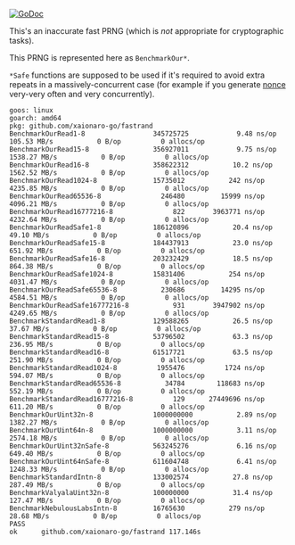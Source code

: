 [![GoDoc](https://godoc.org/github.com/xaionaro-go/fastrand?status.svg)](https://godoc.org/github.com/xaionaro-go/fastrand)

This's an inaccurate fast PRNG (which is *not* appropriate for cryptographic tasks).

This PRNG is represented here as `BenchmarkOur*`.

`*Safe` functions are supposed to be used if it's required to avoid extra
repeats in a massively-concurrent case (for example if you generate
[nonce](https://en.wikipedia.org/wiki/Cryptographic_nonce) very-very often and
very concurrently).

```
goos: linux
goarch: amd64
pkg: github.com/xaionaro-go/fastrand
BenchmarkOurRead1-8               	345725725	         9.48 ns/op	 105.53 MB/s	       0 B/op	       0 allocs/op
BenchmarkOurRead15-8              	356927011	         9.75 ns/op	1538.27 MB/s	       0 B/op	       0 allocs/op
BenchmarkOurRead16-8              	358622312	        10.2 ns/op	1562.52 MB/s	       0 B/op	       0 allocs/op
BenchmarkOurRead1024-8            	15735012	       242 ns/op	4235.85 MB/s	       0 B/op	       0 allocs/op
BenchmarkOurRead65536-8           	  246480	     15999 ns/op	4096.21 MB/s	       0 B/op	       0 allocs/op
BenchmarkOurRead16777216-8        	     822	   3963771 ns/op	4232.64 MB/s	       0 B/op	       0 allocs/op
BenchmarkOurReadSafe1-8           	186120896	        20.4 ns/op	  49.10 MB/s	       0 B/op	       0 allocs/op
BenchmarkOurReadSafe15-8          	184437913	        23.0 ns/op	 651.92 MB/s	       0 B/op	       0 allocs/op
BenchmarkOurReadSafe16-8          	203232429	        18.5 ns/op	 864.38 MB/s	       0 B/op	       0 allocs/op
BenchmarkOurReadSafe1024-8        	15831406	       254 ns/op	4031.47 MB/s	       0 B/op	       0 allocs/op
BenchmarkOurReadSafe65536-8       	  230686	     14295 ns/op	4584.51 MB/s	       0 B/op	       0 allocs/op
BenchmarkOurReadSafe16777216-8    	     931	   3947902 ns/op	4249.65 MB/s	       0 B/op	       0 allocs/op
BenchmarkStandardRead1-8          	129588265	        26.5 ns/op	  37.67 MB/s	       0 B/op	       0 allocs/op
BenchmarkStandardRead15-8         	53796502	        63.3 ns/op	 236.95 MB/s	       0 B/op	       0 allocs/op
BenchmarkStandardRead16-8         	61517721	        63.5 ns/op	 251.90 MB/s	       0 B/op	       0 allocs/op
BenchmarkStandardRead1024-8       	 1955476	      1724 ns/op	 594.07 MB/s	       0 B/op	       0 allocs/op
BenchmarkStandardRead65536-8      	   34784	    118683 ns/op	 552.19 MB/s	       0 B/op	       0 allocs/op
BenchmarkStandardRead16777216-8   	     129	  27449696 ns/op	 611.20 MB/s	       0 B/op	       0 allocs/op
BenchmarkOurUint32n-8             	1000000000	         2.89 ns/op	1382.27 MB/s	       0 B/op	       0 allocs/op
BenchmarkOurUint64n-8             	1000000000	         3.11 ns/op	2574.18 MB/s	       0 B/op	       0 allocs/op
BenchmarkOurUint32nSafe-8         	563245276	         6.16 ns/op	 649.40 MB/s	       0 B/op	       0 allocs/op
BenchmarkOurUint64nSafe-8         	611604748	         6.41 ns/op	1248.33 MB/s	       0 B/op	       0 allocs/op
BenchmarkStandardIntn-8           	133002574	        27.8 ns/op	 287.49 MB/s	       0 B/op	       0 allocs/op
BenchmarkValyalaUint32n-8         	100000000	        31.4 ns/op	 127.47 MB/s	       0 B/op	       0 allocs/op
BenchmarkNebulousLabsIntn-8       	16765630	       279 ns/op	  28.68 MB/s	       0 B/op	       0 allocs/op
PASS
ok  	github.com/xaionaro-go/fastrand	117.146s
```